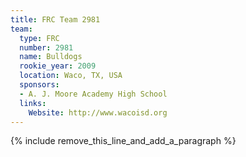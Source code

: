 ```yaml
---
title: FRC Team 2981
team:
  type: FRC
  number: 2981
  name: Bulldogs
  rookie_year: 2009
  location: Waco, TX, USA
  sponsors:
  - A. J. Moore Academy High School
  links:
    Website: http://www.wacoisd.org
---
```


{% include remove_this_line_and_add_a_paragraph %}